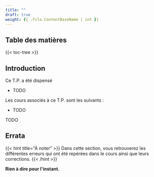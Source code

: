 ```yaml
---
title: ""
draft: true
weight: {{ .File.ContentBaseName | int }}
---
```


## Table des matières

{{< toc-tree >}}

## Introduction

Ce T.P. a été dispensé
- TODO

Les cours associés à ce T.P. sont les suivants :
- TODO

TODO

## Errata

{{< hint title="À noter" >}}
Dans cette section, vous retrouverez les différentes erreurs qui ont été repérées dans le cours ainsi que leurs corrections.
{{< /hint >}}

**Rien à dire pour l'instant.**
